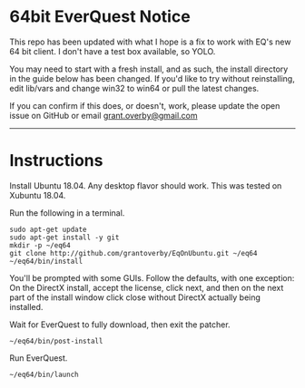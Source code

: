 # 64bit EverQuest Notice

This repo has been updated with what I hope is a fix to work with EQ's new 64 bit client. I don't have a test box available, so YOLO.

You may need to start with a fresh install, and as such, the install directory in the guide below has been changed. If you'd like to try without reinstalling, edit lib/vars and change win32 to win64 or pull the latest changes.

If you can confirm if this does, or doesn't, work, please update the open issue on GitHub or email grant.overby@gmail.com

---

# Instructions

Install Ubuntu 18.04. Any desktop flavor should work. This was tested on Xubuntu 18.04.

Run the following in a terminal.

    sudo apt-get update
    sudo apt-get install -y git
    mkdir -p ~/eq64
    git clone http://github.com/grantoverby/EqOnUbuntu.git ~/eq64
    ~/eq64/bin/install

You'll be prompted with some GUIs. Follow the defaults, with one exception: On the DirectX install, accept the license, click next, and then on the next part of the install window click close without DirectX actually being installed.

Wait for EverQuest to fully download, then exit the patcher.

    ~/eq64/bin/post-install

Run EverQuest.

    ~/eq64/bin/launch
